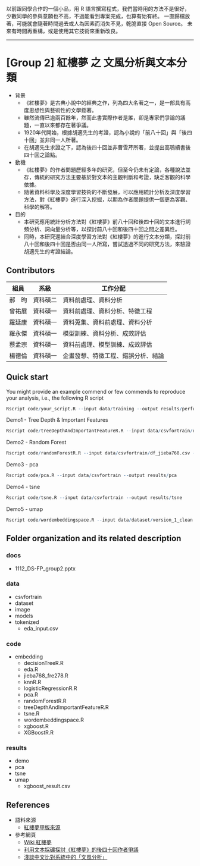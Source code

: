 以前跟同學合作的一個小品，用 R 語言撰寫程式，我們當時用的方法不是很好，少數同學的參與意願也不高，不過能看到專案完成，也算有始有終。
一直歸檔放著，可能就會隨著時間過去或人為因素而消失不見，乾脆直接 Open Source。
未來有時間再重構，或是使用其它技術來重新改良。

---

# [Group 2] 紅樓夢 之 文風分析與文本分類
- 背景
  - 《紅樓夢》是古典小說中的經典之作，列為四大名著之一，是一部具有高度思想性與藝術性的文學鉅著。
  - 雖然流傳已逾兩百餘年，然而此書實際作者是誰，卻是專家們爭論的議題，一直以來都存在著爭議。
  - 1920年代開始，根據胡適先生的考證，認為小說的「前八十回」與「後四十回」並非同一人所著。
  - 在胡適先生求證之下，認為後四十回並非曹雪芹所著，並提出高鶚續書後四十回之論點。
- 動機
  - 《紅樓夢》的作者問題歷經多年的研究，但至今仍未有定論，各種說法並存，傳統的研究方法主要基於對文本的主觀判斷和考證，缺乏客觀的科學依據。
  - 隨著資料科學及深度學習技術的不斷發展，可以應用統計分析及深度學習方法，對《紅樓夢》進行深入挖掘，以期為作者問題提供一個更為客觀、科學的解答。
- 目的
  - 本研究應用統計分析方法對《紅樓夢》前八十回和後四十回的文本進行詞頻分析、詞向量分析等，以探討前八十回和後四十回之間之差異性。
  - 同時，本研究還結合深度學習方法對《紅樓夢》的進行文本分類，探討前八十回和後四十回是否由同一人所寫，嘗試透過不同的研究方法，來驗證胡適先生的考證結論。


## Contributors
|組員|系級|工作分配|
|-|-|-|
|郝　昀|資科碩二|資料前處理、資料分析|
|曾祐展|資科碩一|資料前處理、資料分析、特徵工程|
|羅延康|資科碩一|資料蒐集、資料前處理、資料分析|
|羅永傑|資科碩一|模型訓練、資料分析、成效評估|
|蔡孟宗|資科碩一|資料前處理、模型訓練、成效評估|
|楊德倫|資科碩一|企畫發想、特徵工程、錯誤分析、結論|


## Quick start
You might provide an example commend or few commends to reproduce your analysis, i.e., the following R script
```R
Rscript code/your_script.R --input data/training --output results/performance.tsv
```
Demo1 - Tree Depth & Important Features
```R
Rscript code/treeDepthAndImportantFeatureR.R --input data/csvfortrain/df_jieba768.csv --output results/demo/importantFeatures.csv
```
Demo2 - Random Forest
```R
Rscript code/randomForestR.R --input data/csvfortrain/df_jieba768.csv --output results/demo/performance.csv
```
Demo3 - pca
```R
Rscript code/pca.R --input data/csvfortrain --output results/pca
```
Demo4 - tsne
```R
Rscript code/tsne.R --input data/csvfortrain --output results/tsne
```
Demo5 - umap
```R
Rscript code/wordembeddingspace.R --input data/dataset/version_1_clean.json --output results/umap
```

## Folder organization and its related description

### docs
* 1112_DS-FP_group2.pptx

### data
* csvfortrain
* dataset
* image
* models
* tokenized
  * eda_input.csv

### code
* embedding
  * decisionTreeR.R
  * eda.R
  * jieba768_fre278.R
  * knnR.R
  * logisticRegressionR.R
  * pca.R
  * randomForestR.R
  * treeDepthAndlmportantFeatureR.R
  * tsne.R
  * wordembeddingspace.R
  * xgboost.R
  * XGBoostR.R

### results
* demo
* pca
* tsne
* umap
  * xgboost_result.csv

## References
* 語料來源
  - [紅樓夢甲版來源](http://www.speedy7.com/cn/stguru/cht/redmansions.htm)
* 參考網頁
  - [Wiki 紅樓夢](https://zh.wikipedia.org/zh-tw/紅樓夢)
  - [利用文本採礦探討《紅樓夢》的後四十回作者爭議](http://www.dadh-record.digital.ntu.edu.tw/config_xml/2012config/programINFO/abs/paper03_01_abs.pdf)
  - [淺談中文比對系統中的「文風分析」](https://lsl.sinica.edu.tw/Blog/2022/08/29-2/)
